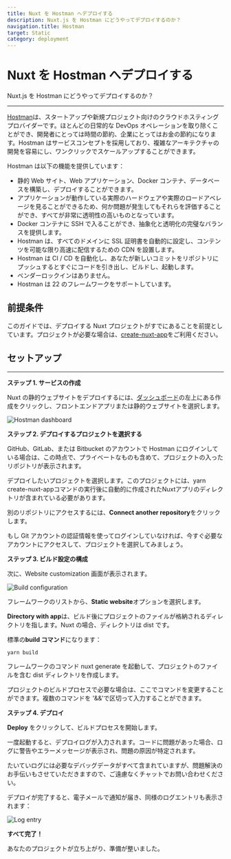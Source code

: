 ```yaml
---
title: Nuxt を Hostman へデプロイする
description: Nuxt.js を Hostman にどうやってデプロイするのか？
navigation.title: Hostman
target: Static
category: deployment
---
```

# Nuxt を Hostman へデプロイする

Nuxt.js を Hostman にどうやってデプロイするのか？

---

[Hostman](https://hostman.com/)は、スタートアップや新規プロジェクト向けのクラウドホスティングプロバイダーです。ほとんどの日常的な DevOps オペレーションを取り除くことができ、開発者にとっては時間の節約、企業にとってはお金の節約になります。Hostman はサービスコンセプトを採用しており、複雑なアーキテクチャの開発を容易にし、ワンクリックでスケールアップすることができます。

Hostman は以下の機能を提供しています：

- 静的 Web サイト、Web アプリケーション、Docker コンテナ、データベースを構築し、デプロイすることができます。
- アプリケーションが動作している実際のハードウェアや実際のロードアベレージを見ることができるため、何か問題が発生してもそれらを評価することができ、すべてが非常に透明性の高いものとなっています。
- Docker コンテナに SSH で入ることができ、抽象化と透明化の完璧なバランスを提供します。
- Hostman は、すべてのドメインに SSL 証明書を自動的に設定し、コンテンツを可能な限り高速に配信するための CDN を設置します。
- Hostman は CI / CD を自動化し、あなたが新しいコミットをリポジトリにプッシュするとすぐにコードを引き出し、ビルドし、起動します。
- ベンダーロックインはありません。
- Hostman は 22 のフレームワークをサポートしています。

## 前提条件

このガイドでは、デプロイする Nuxt プロジェクトがすでにあることを前提としています。プロジェクトが必要な場合は、[create-nuxt-app](https://github.com/nuxt/create-nuxt-app)をご利用ください。

## セットアップ

---

<strong>ステップ 1. サービスの作成</strong>

Nuxt の静的ウェブサイトをデプロイするには、[ダッシュボード](https://dashboard.hostman.com/)の左上にある作成をクリックし、フロントエンドアプリまたは静的ウェブサイトを選択します。

![Hostman dashboard](https://i.imgur.com/bEePHDo.png)

<strong>ステップ 2. デプロイするプロジェクトを選択する</strong>

GitHub、GitLab、または Bitbucket のアカウントで Hostman にログインしている場合は、この時点で、プライベートなものも含めて、プロジェクトの入ったリポジトリが表示されます。

デプロイしたいプロジェクトを選択します。このプロジェクトには、yarn create-nuxt-appコマンドの実行後に自動的に作成されたNuxtアプリのディレクトリが含まれている必要があります。

別のリポジトリにアクセスするには、<strong>Connect another repository</strong>をクリックします。

もし Git アカウントの認証情報を使ってログインしていなければ、今すぐ必要なアカウントにアクセスして、プロジェクトを選択してみましょう。

<strong>ステップ 3. ビルド設定の構成</strong>

次に、Website customization 画面が表示されます。

![Build configuration](https://i.imgur.com/gIgl5EH.png)

フレームワークのリストから、<strong>Static website</strong>オプションを選択します。

<strong>Directory with app</strong>は、ビルド後にプロジェクトのファイルが格納されるディレクトリを指します。Nuxt の場合、ディレクトリは dist です。

標準の<strong>build コマンド</strong>になります：

`yarn build`

フレームワークのコマンド nuxt generate を起動して、プロジェクトのファイルを含む dist ディレクトリを作成します。

プロジェクトのビルドプロセスで必要な場合は、ここでコマンドを変更することができます。複数のコマンドを '&&'で区切って入力することができます。

<strong>ステップ 4. デプロイ</strong>

<strong>Deploy</strong> をクリックして、ビルドプロセスを開始します。

一度起動すると、デプロイログが入力されます。コードに問題があった場合、ログに警告やエラーメッセージが表示され、問題の原因が特定されます。

たいていログには必要なデバッグデータがすべて含まれていますが、問題解決のお手伝いもさせていただきますので、ご遠慮なくチャットでお問い合わせください。

デプロイが完了すると、電子メールで通知が届き、同様のログエントリも表示されます：

![Log entry](https://i.imgur.com/KwzMxTb.png)

<strong>すべて完了！</strong>

あなたのプロジェクトが立ち上がり、準備が整いました。
